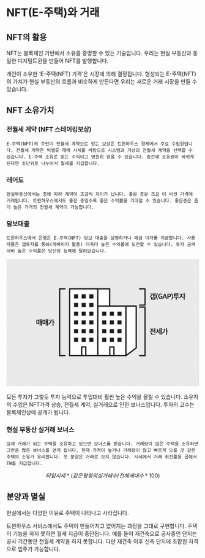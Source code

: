 # NFT(E-주택)와 거래

## NFT의 활용

NFT는 블록체인 기반에서 소유를 증명할 수 있는 기술입니다. 우리는 현실 부동산과 동일한 디지털트윈을 만들어 NFT를 발행합니다.&#x20;

개인이 소유한 ‘E-주택(NFT) 가격’은 시장에 의해 결정됩니다. 형성되는 E-주택(NFT)의 가치가 현실 부동산의 흐름과 비슷하게 만든다면 우리는 새로운 거래 시장을 만들 수 있습니다.

## NFT 소유가치

### 전월세 계약 (NFT 스테이킹보상)&#x20;

&#x20;`E-주택(NFT)의 주인이 전월세 계약으로 얻는 보상은 트윈하우스 경제에서 주요 수입원입니다. 전월세 계약은 빅밸류 매매 시세를 바탕으로 시스템과 가상의 전월세 계약을 선택할 수 있습니다. E-주택 소유로 얻는 수익이고 영원히 얻을 수 있습니다. 중간에 소유권이 바뀌게 된다면 초단위로 나누어서 월세를 지급합니다.`

### 레어도

`현실부동산에서는 층에 따라 계약이 조금씩 차이가 납니다. 좋은 층은 조금 더 비싼 가격에 거래됩니다. 트윈하우스에서도 좋은 층일수록 좋은 수익률을 기대할 수 있습니다. 좋은층은 좀 더 높은 가격의 전월세 계약이 가능합니다.`

### 담보대출

`트윈하우스에서 은행은 E-주택(NFT) 담보 대출을 실행하거나 예금 이자를 지급합니다. 사용자들은 갭투자를 통해(레버리지 활용) 더욱더 높은 수익률에 도전할 수 있습니다. 투자 금액대비 높은 수익률은 당신의 능력에 달려있습니다.`

![출처 갭투자란 + 전세사기 막는 ‘이건 꼭 해야해’](../../.gitbook/assets/gap.png)



모든 투자가 그렇듯 투자 능력으로 투입대비 훨씬 높은 수익을 올릴 수 있습니다. 소유자의 수입은 NFT가격 상승, 전월세 계약, 실거래으로 인한 보너스입니다. 투자의 고수는 블록체인상에 공개가 됩니다.

### 현실 부동산 실거래 보너스

`실제 거래가 되는 주택을 소유하고 있으면 보너스를 받습니다. 거래량이 많은 주택을 소유하면 그만큼 많은 보너스를 얻게 됩니다. 현재 가격이 높거나 거래량이 많고 빠르게 오를 것 같은 주택의 소유가 유리합니다. 첫 분양은 거래로 보지 않습니다. 시세에서 거래 회전률을 곱해서 TW를 지급합니다.`

$$
타입 시세 * (같은 평형의 실거래수 / 전체세대수 * 100)
$$

## 분양과 멸실

현실에서는 다양한 이유로 주택이 나타나고 사라집니다.&#x20;

트윈하우스 서비스에서도 주택이 만들어지고 없어지는 과정을 그대로 구현합니다. 주택이 기능을 하지 못하면 월세 지급이 중단됩니다. 예를 들어 재건축으로 공사중인 단지는 공사 기간동안 전월세 계약을 하지 못합니다. 다만 재건축 이후 신축 단지에 조합원 자격으로 입주가 가능합니다.
